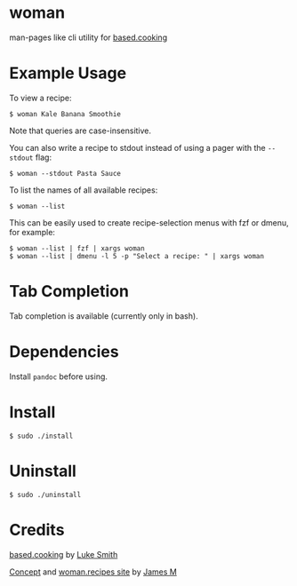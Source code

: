 # woman
man-pages like cli utility for [based.cooking](https://based.cooking)

# Example Usage
To view a recipe:
```
$ woman Kale Banana Smoothie
```
Note that queries are case-insensitive.

You can also write a recipe to stdout instead of using a pager with the `--stdout` flag:
```
$ woman --stdout Pasta Sauce
```

To list the names of all available recipes:
```
$ woman --list
```
This can be easily used to create recipe-selection menus with fzf or dmenu, for example:
```
$ woman --list | fzf | xargs woman
$ woman --list | dmenu -l 5 -p "Select a recipe: " | xargs woman
```

# Tab Completion
Tab completion is available (currently only in bash).

# Dependencies
Install `pandoc` before using.

# Install
```
$ sudo ./install
```

# Uninstall
```
$ sudo ./uninstall
```

# Credits
[based.cooking](https://based.cooking) by [Luke Smith](https://lukesmith.xyz)

[Concept](https://www.youtube.com/watch?v=ykNEkiYr0QM&lc=Ugz6nFsr1PlL2x4oJaF4AaABAg) and [woman.recipes site](http://woman.recipes) by [James M](https://github.com/dm17)
